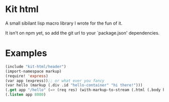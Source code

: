 # Kit html

A small sibilant lisp macro library I wrote for the fun of it.

It isn't on npm yet, so add the git url to your `package.json' dependencies.

# Examples

```lisp
(include "kit-html/header")
(import-namespace markup)
(require! 'express)
(var app (express));; or what ever you fancy
(var hello (markup (.div .id "hello-container" "hi there!")))
(.get app "/hello" (=> (req res) (with-markup-to-stream (.html (.body hello)))))
(.listen app 8080)
```
